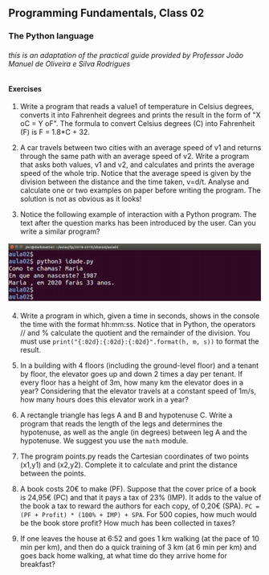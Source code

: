 ## Programming Fundamentals, Class 02

### The Python language

###### this is an adaptation of the practical guide provided by Professor João Manuel de Oliveira e Silva Rodrigues



#### Exercises

1. Write a program that reads a value1 of temperature in Celsius degrees, converts it into Fahrenheit degrees and prints the result in the form of "X oC = Y oF". The formula to convert Celsius degrees (C) into Fahrenheit (F) is F = 1.8*C + 32.

2. A car travels between two cities with an average speed of v1 and returns through the same path with an average speed of v2. Write a program that asks both values, v1 and v2, and calculates and prints the average speed of the whole trip. Notice that the average speed is given by the division between the distance and the time taken, v=d/t. Analyse and calculate one or two examples on paper before writing the program. The solution is not as obvious as it looks!

3. Notice the following example of interaction with a Python program. The text after the question marks has been introduced by the user. Can you write a similar program?

  <img src="../../img/lab2ex3.png" style="margin-left:0">

  

4. Write a program in which, given a time in seconds, shows in the console the time with the format hh:mm:ss. Notice that in Python, the operators // and % calculate the quotient and the remainder of the division. You must use `print("{:02d}:{:02d}:{:02d}".format(h, m, s))` to format the result.

5. In a building with 4 floors (including the ground-level floor) and a tenant by floor, the elevator goes up and down 2 times a day per tenant. If every floor has a height of 3m, how many km the elevator does in a year? Considering that the elevator travels at a constant speed of 1m/s, how many hours does this elevator work in a year?

6. A rectangle triangle has legs A and B and hypotenuse C. Write a program that reads the length of the legs and determines the hypotenuse, as well as the angle (in degrees) between leg A and the hypotenuse. We suggest you use the `math` module.

7. The program points.py reads the Cartesian coordinates of two points (x1,y1) and (x2,y2). Complete it to calculate and print the distance between the points.
8. A book costs 20€ to make (PF). Suppose that the cover price of a book is 24,95€ (PC) and that it pays a tax of 23% (IMP). It adds to the value of the book a tax to reward the authors for each copy, of 0,20€ (SPA). `PC = (PF + Profit) * (100% + IMP) + SPA`. For 500 copies, how much would be the book store profit? How much has been collected in taxes? 
9. If one leaves the house at 6:52 and goes 1 km walking (at the pace of 10 min per km), and then do a quick training of 3 km (at 6 min per km) and goes back home walking, at what time do they arrive home for breakfast?
